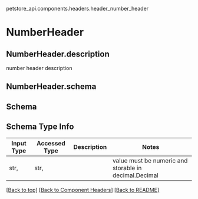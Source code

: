 petstore_api.components.headers.header_number_header
# NumberHeader

## <a id="header_number_headerdescription" >NumberHeader.description</a>
number header description
## <a id="header_number_headerschema" >NumberHeader.schema</a>
## Schema

## Schema Type Info
Input Type | Accessed Type | Description | Notes
------------ | ------------- | ------------- | -------------
str,  | str,  |  | value must be numeric and storable in decimal.Decimal

[[Back to top]](#top) [[Back to Component Headers]](../../../README.md#Component-Headers) [[Back to README]](../../../README.md)
